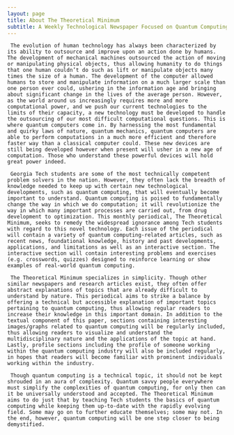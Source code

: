 ```yaml
---
layout: page
title: About The Theoretical Minimum
subtitle: A Weekly Technological Newspaper Focused on Quantum Computing
---
```


     The evolution of human technology has always been characterized by its ability to outsource and improve upon an action done by humans. The development of mechanical machines outsourced the action of moving or manipulating physical objects, thus allowing humanity to do things that one human couldn’t do such as lift or manipulate objects many times the size of a human. The development of the computer allowed humans to store and manipulate information on a much larger scale than one person ever could, ushering in the information age and bringing about significant change in the lives of the average person. However, as the world around us increasingly requires more and more computational power, and we push our current technologies to the limits of their capacity, a new technology must be developed to handle the outsourcing of our most difficult computational questions. This is where quantum computers come in. By harnessing the most fundamental and quirky laws of nature, quantum mechanics, quantum computers are able to perform computations in a much more efficient and therefore faster way than a classical computer could. These new devices are still being developed however when present will usher in a new age of computation. Those who understand these powerful devices will hold great power indeed. 

     Georgia Tech students are some of the most technically competent problem solvers in the nation. However, they often lack the breadth of knowledge needed to keep up with certain new technological developments, such as quantum computing, that will eventually become important to understand. Quantum computing is poised to fundamentally change the way in which we do computation; it will revolutionize the way in which many important processes are carried out, from drug development to optimization. This monthly periodical, The Theoretical Minimum, seeks to remedy the widespread ignorance among Tech students with regard to this novel technology. Each issue of the periodical will contain a variety of quantum computing-related articles, such as recent news, foundational knowledge, history and past developments, applications, and limitations as well as an interactive section. The interactive section will contain interesting problems and exercises (e.g. crosswords, quizzes) designed to reinforce learning or show examples of real-world quantum computing. 
     
     The Theoretical Minimum specializes in simplicity. Though other similar newspapers and research articles exist, they often offer abstract explanations of topics that are already difficult to understand by nature. This periodical aims to strike a balance by offering a technical but accessible explanation of important topics pertaining to quantum computing, thus allowing regular readers to increase their knowledge in this important domain. In addition to the textual component of this paper, sections containing interesting images/graphs related to quantum computing will be regularly included, thus allowing readers to visualize and understand the multidisciplinary nature and the applications of the topic at hand. Lastly, profile sections including the profile of someone working within the quantum computing industry will also be included regularly, in hopes that readers will become familiar with prominent individuals working within the industry. 
     
     Though quantum computing is a technical topic, it should not be kept shrouded in an aura of complexity. Quantum savvy people everywhere must simplify the complexities of quantum computing, for only then can it be universally understood and accepted. The Theoretical Minimum aims to do just that by teaching Tech students the basics of quantum computing while keeping them up-to-date with the rapidly evolving field. Some may go on to further educate themselves; some may not. In the end, however, quantum computing will be one step closer to being demystified. 
